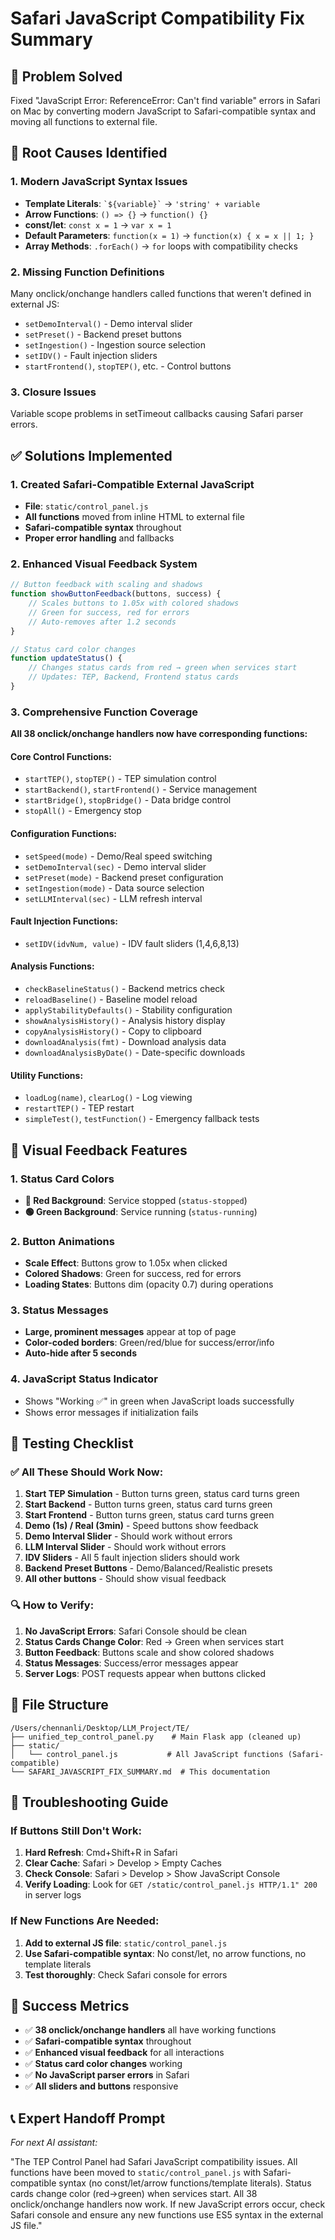 # Safari JavaScript Compatibility Fix Summary

## 🎯 **Problem Solved**
Fixed "JavaScript Error: ReferenceError: Can't find variable" errors in Safari on Mac by converting modern JavaScript to Safari-compatible syntax and moving all functions to external file.

## 🔧 **Root Causes Identified**

### 1. **Modern JavaScript Syntax Issues**
- **Template Literals**: `` `${variable}` `` → `'string' + variable`
- **Arrow Functions**: `() => {}` → `function() {}`
- **const/let**: `const x = 1` → `var x = 1`
- **Default Parameters**: `function(x = 1)` → `function(x) { x = x || 1; }`
- **Array Methods**: `.forEach()` → `for` loops with compatibility checks

### 2. **Missing Function Definitions**
Many onclick/onchange handlers called functions that weren't defined in external JS:
- `setDemoInterval()` - Demo interval slider
- `setPreset()` - Backend preset buttons
- `setIngestion()` - Ingestion source selection
- `setIDV()` - Fault injection sliders
- `startFrontend()`, `stopTEP()`, etc. - Control buttons

### 3. **Closure Issues**
Variable scope problems in setTimeout callbacks causing Safari parser errors.

## ✅ **Solutions Implemented**

### 1. **Created Safari-Compatible External JavaScript**
- **File**: `static/control_panel.js`
- **All functions** moved from inline HTML to external file
- **Safari-compatible syntax** throughout
- **Proper error handling** and fallbacks

### 2. **Enhanced Visual Feedback System**
```javascript
// Button feedback with scaling and shadows
function showButtonFeedback(buttons, success) {
    // Scales buttons to 1.05x with colored shadows
    // Green for success, red for errors
    // Auto-removes after 1.2 seconds
}

// Status card color changes
function updateStatus() {
    // Changes status cards from red → green when services start
    // Updates: TEP, Backend, Frontend status cards
}
```

### 3. **Comprehensive Function Coverage**
**All 38 onclick/onchange handlers now have corresponding functions:**

#### Core Control Functions:
- `startTEP()`, `stopTEP()` - TEP simulation control
- `startBackend()`, `startFrontend()` - Service management
- `startBridge()`, `stopBridge()` - Data bridge control
- `stopAll()` - Emergency stop

#### Configuration Functions:
- `setSpeed(mode)` - Demo/Real speed switching
- `setDemoInterval(sec)` - Demo interval slider
- `setPreset(mode)` - Backend preset configuration
- `setIngestion(mode)` - Data source selection
- `setLLMInterval(sec)` - LLM refresh interval

#### Fault Injection Functions:
- `setIDV(idvNum, value)` - IDV fault sliders (1,4,6,8,13)

#### Analysis Functions:
- `checkBaselineStatus()` - Backend metrics check
- `reloadBaseline()` - Baseline model reload
- `applyStabilityDefaults()` - Stability configuration
- `showAnalysisHistory()` - Analysis history display
- `copyAnalysisHistory()` - Copy to clipboard
- `downloadAnalysis(fmt)` - Download analysis data
- `downloadAnalysisByDate()` - Date-specific downloads

#### Utility Functions:
- `loadLog(name)`, `clearLog()` - Log viewing
- `restartTEP()` - TEP restart
- `simpleTest()`, `testFunction()` - Emergency fallback tests

## 🎨 **Visual Feedback Features**

### 1. **Status Card Colors**
- **🔴 Red Background**: Service stopped (`status-stopped`)
- **🟢 Green Background**: Service running (`status-running`)

### 2. **Button Animations**
- **Scale Effect**: Buttons grow to 1.05x when clicked
- **Colored Shadows**: Green for success, red for errors
- **Loading States**: Buttons dim (opacity 0.7) during operations

### 3. **Status Messages**
- **Large, prominent messages** appear at top of page
- **Color-coded borders**: Green/red/blue for success/error/info
- **Auto-hide after 5 seconds**

### 4. **JavaScript Status Indicator**
- Shows "Working ✅" in green when JavaScript loads successfully
- Shows error messages if initialization fails

## 🧪 **Testing Checklist**

### ✅ **All These Should Work Now:**
1. **Start TEP Simulation** - Button turns green, status card turns green
2. **Start Backend** - Button turns green, status card turns green
3. **Start Frontend** - Button turns green, status card turns green
4. **Demo (1s) / Real (3min)** - Speed buttons show feedback
5. **Demo Interval Slider** - Should work without errors
6. **LLM Interval Slider** - Should work without errors
7. **IDV Sliders** - All 5 fault injection sliders should work
8. **Backend Preset Buttons** - Demo/Balanced/Realistic presets
9. **All other buttons** - Should show visual feedback

### 🔍 **How to Verify:**
1. **No JavaScript Errors**: Safari Console should be clean
2. **Status Cards Change Color**: Red → Green when services start
3. **Button Feedback**: Buttons scale and show colored shadows
4. **Status Messages**: Success/error messages appear
5. **Server Logs**: POST requests appear when buttons clicked

## 📁 **File Structure**
```
/Users/chennanli/Desktop/LLM_Project/TE/
├── unified_tep_control_panel.py    # Main Flask app (cleaned up)
├── static/
│   └── control_panel.js           # All JavaScript functions (Safari-compatible)
└── SAFARI_JAVASCRIPT_FIX_SUMMARY.md  # This documentation
```

## 🚨 **Troubleshooting Guide**

### If Buttons Still Don't Work:
1. **Hard Refresh**: Cmd+Shift+R in Safari
2. **Clear Cache**: Safari > Develop > Empty Caches
3. **Check Console**: Safari > Develop > Show JavaScript Console
4. **Verify Loading**: Look for `GET /static/control_panel.js HTTP/1.1" 200` in server logs

### If New Functions Are Needed:
1. **Add to external JS file**: `static/control_panel.js`
2. **Use Safari-compatible syntax**: No const/let, no arrow functions, no template literals
3. **Test thoroughly**: Check Safari console for errors

## 🎉 **Success Metrics**
- ✅ **38 onclick/onchange handlers** all have working functions
- ✅ **Safari-compatible syntax** throughout
- ✅ **Enhanced visual feedback** for all interactions
- ✅ **Status card color changes** working
- ✅ **No JavaScript parser errors** in Safari
- ✅ **All sliders and buttons** responsive

## 📞 **Expert Handoff Prompt**
*For next AI assistant:*

"The TEP Control Panel had Safari JavaScript compatibility issues. All functions have been moved to `static/control_panel.js` with Safari-compatible syntax (no const/let/arrow functions/template literals). Status cards change color (red→green) when services start. All 38 onclick/onchange handlers now work. If new JavaScript errors occur, check Safari console and ensure any new functions use ES5 syntax in the external JS file."
